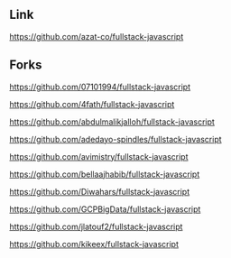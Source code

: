 Link
----
https://github.com/azat-co/fullstack-javascript

Forks
-----

https://github.com/07101994/fullstack-javascript

https://github.com/4fath/fullstack-javascript

https://github.com/abdulmalikjalloh/fullstack-javascript

https://github.com/adedayo-spindles/fullstack-javascript

https://github.com/avimistry/fullstack-javascript

https://github.com/bellaajhabib/fullstack-javascript

https://github.com/Diwahars/fullstack-javascript

https://github.com/GCPBigData/fullstack-javascript

https://github.com/jlatouf2/fullstack-javascript

https://github.com/kikeex/fullstack-javascript